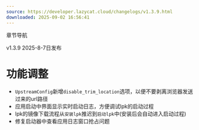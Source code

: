 ```yaml
---
source: https://developer.lazycat.cloud/changelogs/v1.3.9.html
downloaded: 2025-09-02 16:56:41
---
```


章节导航

v1.3.9 2025-8-7日发布

# 功能调整 ​

  * `UpstreamConfig`新增`disable_trim_location`选项，以便不要剥离浏览器发送过来的url路径
  * 应用启动中界面显示实时启动日志，方便调试lpk的启动过程
  * lpk的镜像下载流程从`安装lpk`推迟到`启动lpk`中(安装后会自动进入启动过程)
  * 修复启动器中查看应用日志窗口抢占问题


